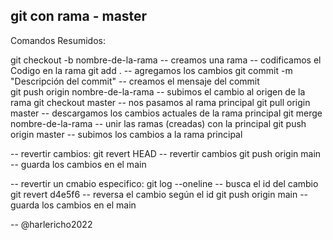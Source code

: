 ## git con rama - master


Comandos Resumidos:

git checkout -b nombre-de-la-rama  -- creamos una rama
-- codificamos el Codigo en la rama
git add .  -- agregamos los cambios
git commit -m "Descripción del commit" -- creamos el mensaje del commit  
git push origin nombre-de-la-rama   -- subimos el cambio al origen de la rama
git checkout master  		-- nos pasamos al rama principal
git pull origin master  	-- descargamos los cambios actuales de la rama principal
git merge nombre-de-la-rama  	-- unir las ramas (creadas) con la principal
git push origin master 		-- subimos los cambios a la rama principal

-- revertir cambios:
git revert HEAD			-- revertir cambios
git push origin main		-- guarda los cambios en el main

-- revertir un cmabio especifico:
git log --oneline		-- busca el id del cambio
git revert d4e5f6		-- reversa el cambio según el id
git push origin main		-- guarda los cambios en el main

-- @harlericho2022
